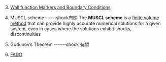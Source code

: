 3. [Wall function Markers and Boundary Conditions ]( https://su2code.github.io/docs_v7/Markers-and-BC/)

4. MUSCL scheme : ----shock有關
    The **MUSCL scheme** is a [finite volume method](https://en.wikipedia.org/wiki/Finite_volume_method "Finite volume method") that can provide highly accurate numerical solutions for a given system, even in cases where the solutions exhibit shocks, discontinuities

5. Godunov’s Theorem ------shock 有關

7. [FADO](https://github.com/su2code/FADO)
